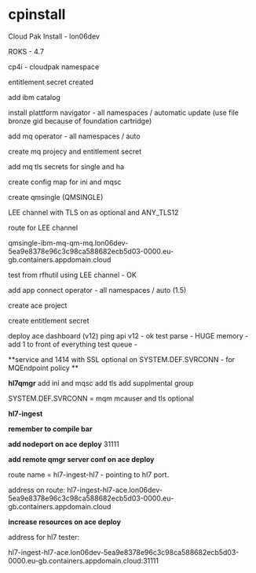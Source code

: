 # cpinstall

Cloud Pak Install - lon06dev

ROKS - 4.7

cp4i - cloudpak namespace

entitlement secret created

add ibm catalog

install plattform navigator - all namespaces / automatic update (use file bronze gid because of foundation cartridge)

add mq operator - all namespaces / auto

create mq projecy and entitlement secret

add mq tls secrets for single and ha

create config map for ini and mqsc

create qmsingle (QMSINGLE)

LEE channel with TLS on as optional and ANY_TLS12

route for LEE channel

qmsingle-ibm-mq-qm-mq.lon06dev-5ea9e8378e96c3c98ca588682ecb5d03-0000.eu-gb.containers.appdomain.cloud

test from rfhutil using LEE channel - OK


add app connect operator - all namespaces / auto (1.5)

create ace project

create entitlement secret

deploy ace dashboard (v12)
ping api v12 - ok
test parse - HUGE memory - add 1 to front of everything
test queue - 

**service and 1414 with SSL optional on SYSTEM.DEF.SVRCONN - for MQEndpoint policy **


**hl7qmgr**
add ini and mqsc
add tls
add supplmental group

SYSTEM.DEF.SVRCONN  = mqm mcauser and tls optional

**hl7-ingest**

**remember to compile bar**

**add nodeport on ace deploy** 31111

**add remote qmgr server conf on ace deploy** 

route name = hl7-ingest-hl7 - pointing to hl7 port.

address on route: hl7-ingest-hl7-ace.lon06dev-5ea9e8378e96c3c98ca588682ecb5d03-0000.eu-gb.containers.appdomain.cloud

**increase resources on ace deploy**

address for hl7 tester:

hl7-ingest-hl7-ace.lon06dev-5ea9e8378e96c3c98ca588682ecb5d03-0000.eu-gb.containers.appdomain.cloud:31111
















